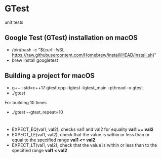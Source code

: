 # GTest
unit tests

## Google Test (GTest) installation on macOS
  - /bin/bash -c "$(curl -fsSL https://raw.githubusercontent.com/Homebrew/install/HEAD/install.sh)"
  - brew install googletest

## Building a project for macOS
  - g++ -std=c++17 gtest.cpp -lgtest -lgtest_main -pthread -o gtest
  - ./gtest

For building 10 times
  - ./gtest --gtest_repeat=10
#
 - EXPECT_EQ(val1, val2), checks val1 and val2 for equality **val1 == val2**
 - EXPECT_LE(val1, val2), check that the value is within or less than or equal to the specified range **val1 <= val2**
 - EXPECT_LT(val1, val2), check that the value is within or less than to the specified range **val1 < val2**

